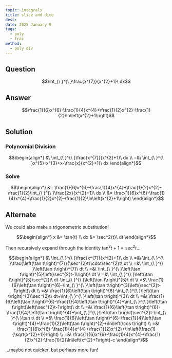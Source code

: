 ```yaml
---
topic: integrals
title: slice and dice
desc: 
date: 2025 January 9
tags:
  - poly
  - frac
method:
  - poly div
---
```



## Question
```math
\int_{\ }^{\ }\frac{x^{7}}{x^{2}+1}\ dx
```


## Answer
```math
\frac{1}{6}x^{6}-\frac{1}{4}x^{4}+\frac{1}{2}x^{2}-\frac{1}{2}\ln\left(x^{2}+1\right)
```


## Solution

### Polynomial Division
```math
\begin{align*}
  &\ \int_{\ }^{\ }\frac{x^{7}}{x^{2}+1}\ dx
  \\ =&\ \int_{\ }^{\ }x^{5}-x^{3}+x-\frac{x}{x^{2}+1}\ dx
\end{align*}
```

### Solve
```math
\begin{align*}
  &= \frac{1}{6}x^{6}-\frac{1}{4}x^{4}+\frac{1}{2}x^{2}-\frac{1}{2}\int_{\ }^{\ }\frac{2x}{x^{2}+1}\ dx
  \\ &= \frac{1}{6}x^{6}-\frac{1}{4}x^{4}+\frac{1}{2}x^{2}-\frac{1}{2}\ln\left(x^{2}+1\right)
\end{align*}
```


## Alternate

We could also make a trigonometric substitution!

```math
\begin{align*}
  x &= \tan{t}
  \\ dx &= \sec^2{t}\ dt
\end{align*}
```

Then recursively expand through the identity $\tan^2{t} + 1 = \sec^2{t}$...

```math
\begin{align*}
  &\ \int_{\ }^{\ }\frac{x^{7}}{x^{2}+1}\ dx
  \\ =&\ \int_{\ }^{\ }\frac{\left(\tan t\right)^{7}}{\sec^{2}t}\cdot\sec^{2}t\ dt
  \\ =&\ \int_{\ }^{\ }\left(\tan t\right)^{7}\ dt
  \\ =&\ \int_{\ }^{\ }\left(\tan t\right)^{5}\left(\sec^{2}t-1\right)\ dt
  \\ =&\ \int_{\ }^{\ }\left(\tan t\right)^{5}\sec^{2}t\ dt-\int_{\ }^{\ }\left(\tan t\right)^{5}\ dt
  \\ =&\ \frac{1}{6}\left(\tan t\right)^{6}-\int_{\ }^{\ }\left(\tan t\right)^{3}\left(\sec^{2}t-1\right)\ dt
  \\ =&\ \frac{1}{6}\left(\tan t\right)^{6}-\int_{\ }^{\ }\left(\tan t\right)^{3}\sec^{2}t\ dt+\int_{\ }^{\ }\left(\tan t\right)^{3}\ dt
  \\ =&\ \frac{1}{6}\left(\tan t\right)^{6}-\frac{1}{4}\left(\tan t\right)^{4}+\int_{\ }^{\ }\left(\tan t\right)\left(\sec^{2}t-1\right)\ dt
  \\ =&\ \frac{1}{6}\left(\tan t\right)^{6}-\frac{1}{4}\left(\tan t\right)^{4}+\int_{\ }^{\ }\left(\tan t\right)\sec^{2}t-\int_{\ }^{\ }\tan t\ dt
  \\ =&\ \frac{1}{6}\left(\tan t\right)^{6}-\frac{1}{4}\left(\tan t\right)^{4}+\frac{1}{2}\left(\tan t\right)^{2}+\ln\left(\cos t\right)
  \\ =&\ \frac{1}{6}x^{6}-\frac{1}{4}x^{4}+\frac{1}{2}x^{2}+\ln\left(\frac{1}{\sqrt{x^{2}+1}}\right)
  \\ =&\ \frac{1}{6}x^{6}-\frac{1}{4}x^{4}+\frac{1}{2}x^{2}-\frac{1}{2}\ln\left(x^{2}+1\right)-c
\end{align*}
```

...maybe not quicker, but perhaps more fun!
